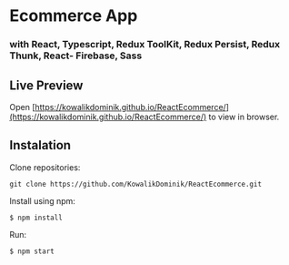 # Ecommerce App

### with React, Typescript, Redux ToolKit, Redux Persist, Redux Thunk, React- Firebase, Sass

## Live Preview

Open [https://kowalikdominik.github.io/ReactEcommerce/](https://kowalikdominik.github.io/ReactEcommerce/) to view in browser.

## Instalation

Clone repositories:

```
git clone https://github.com/KowalikDominik/ReactEcommerce.git

```

Install using npm:

```
$ npm install
```

Run:

```
$ npm start
```
